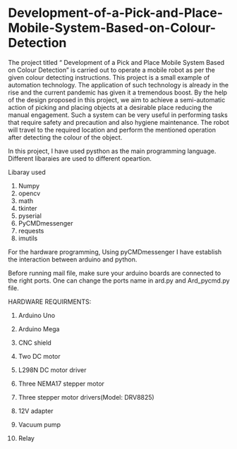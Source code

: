 # Development-of-a-Pick-and-Place-Mobile-System-Based-on-Colour-Detection

The project titled “ Development of a Pick and Place Mobile System Based on Colour
Detection” is carried out to operate a mobile robot as per the given colour detecting instructions. This project is a small example of automation technology. The application of
such technology is already in the rise and the current pandemic has given it a tremendous
boost.
By the help of the design proposed in this project, we aim to achieve a semi-automatic
action of picking and placing objects at a desirable place reducing the manual engagement.
Such a system can be very useful in performing tasks that require safety and precaution
and also hygiene maintenance. The robot will travel to the required location and perform
the mentioned operation after detecting the colour of the object.

In this project, I have used pysthon as the main programming language. Different libaraies are used to different opeartion.

Libaray used 

1) Numpy 
2) opencv
3) math
4) tkinter
5) pyserial
6) PyCMDmessenger
7) requests
8) imutils

For the hardware programming, Using pyCMDmessenger I have establish the interaction between arduino and python.

Before running mail file, make sure your arduino boards are connected to the right ports. One can change the ports name in ard.py and Ard_pycmd.py file.

HARDWARE REQUIRMENTS:

1) Arduino Uno

2) Arduino Mega

3) CNC shield 

3) Two DC motor

4) L298N DC motor driver

5) Three NEMA17 stepper motor

6) Three stepper motor drivers(Model: DRV8825)

7) 12V adapter

8) Vacuum pump

9) Relay
